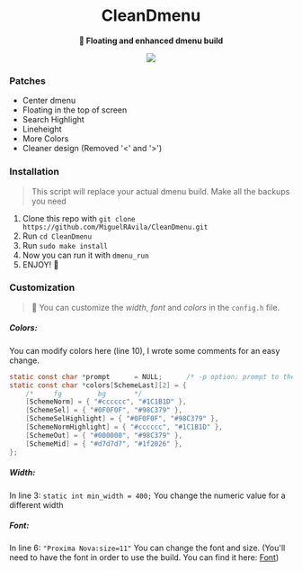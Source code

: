 <div align="center">
<h1>CleanDmenu</h1>
<b>🚀 Floating and enhanced dmenu build</b>
</div>

<p align="center">
  <img src="https://github.com/MiguelRAvila/ZenDmenu/blob/master/rsc/ss.png">
</p>

### Patches

- Center dmenu
- Floating in the top of screen
- Search Highlight
- Lineheight
- More Colors
- Cleaner design (Removed '<' and '>')

### Installation

> This script will replace your actual dmenu build. Make all the backups you need

1. Clone this repo with `git clone https://github.com/MiguelRAvila/CleanDmenu.git`
2. Run `cd CleanDmenu`
3. Run `sudo make install`
4. Now you can run it with `dmenu_run` 
5. ENJOY! 🚀

### Customization

> 🌟 You can customize the *width*, *font* and *colors* in the `config.h` file.

##### Colors:

You can modify colors here (line 10), I wrote some comments for an easy change.

```h
static const char *prompt      = NULL;      /* -p option; prompt to the left of input field */
static const char *colors[SchemeLast][2] = {
	/*     fg         bg       */
	[SchemeNorm] = { "#cccccc", "#1C1B1D" },
	[SchemeSel] = { "#0F0F0F", "#98C379" }, 
	[SchemeSelHighlight] = { "#0F0F0F", "#98C379" },
	[SchemeNormHighlight] = { "#cccccc", "#1C1B1D" },
	[SchemeOut] = { "#000000", "#98C379" },
	[SchemeMid] = { "#d7d7d7", "#1f2026" },
};

```

##### Width:

In line 3: `static int min_width = 400;` You change the numeric value for a different width

##### Font:

In line 6: `"Proxima Nova:size=11"` You can change the font and size. (You'll need to have the font in order to use the build. You can find it here: [Font](https://github.com/MiguelRAvila/Dotfiles/blob/master/.fonts/FontsFree-Net-proxima_nova_reg-webfont.ttf)) 
